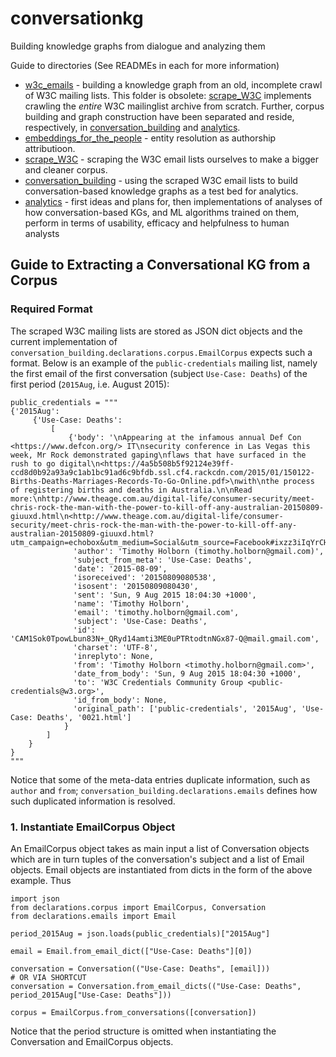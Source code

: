 # conversationkg
Building knowledge graphs from dialogue and analyzing them

Guide to directories (See READMEs in each for more information)

* [w3c_emails](https://github.com/pgroth/conversationkg/blob/master/w3c_emails) - building a knowledge graph from an old, incomplete crawl of W3C mailing lists. This folder is obsolete: [scrape_W3C](https://github.com/pgroth/conversationkg/blob/master/scrape_W3C) implements crawling the _entire_ W3C mailinglist archive from scratch. Further, corpus building and graph construction have been separated and reside, respectively, in [conversation_building](https://github.com/pgroth/conversationkg/blob/master/conversation_building) and [analytics](https://github.com/pgroth/conversationkg/blob/master/analytics).
* [embeddings_for_the_people](https://github.com/pgroth/conversationkg/blob/master/embeddings_for_the_people) - entity resolution as authorship attributioon.
* [scrape_W3C](https://github.com/pgroth/conversationkg/blob/master/scrape_W3C) - scraping the W3C email lists ourselves to make a bigger and cleaner corpus.
* [conversation_building](https://github.com/pgroth/conversationkg/blob/master/conversation_building) - using the scraped W3C email lists to build conversation-based knowledge graphs as a test bed for analytics.
* [analytics](https://github.com/pgroth/conversationkg/blob/master/analytics) - first ideas and plans for, then implementations of analyses of how conversation-based KGs, and ML algorithms trained on them, perform in terms of usability, efficacy and helpfulness to human analysts


## Guide to Extracting a Conversational KG from a Corpus

### Required Format

The scraped W3C mailing lists are stored as JSON dict objects and the current implementation of `conversation_building.declarations.corpus.EmailCorpus` expects such a format. Below is an example of the `public-credentials` mailing list, namely the first email of the first conversation (subject `Use-Case: Deaths`) of the first period (`2015Aug`, i.e. August 2015):

```
public_credentials = """
{'2015Aug': 
     {'Use-Case: Deaths': 
         [  
             {'body': '\nAppearing at the infamous annual Def Con <https://www.defcon.org/> IT\nsecurity conference in Las Vegas this week, Mr Rock demonstrated gaping\nflaws that have surfaced in the rush to go digital\n<https://4a5b508b5f92124e39ff-ccd8d0b92a93a9c1ab1bc91ad6c9bfdb.ssl.cf4.rackcdn.com/2015/01/150122-Births-Deaths-Marriages-Records-To-Go-Online.pdf>\nwith\nthe process of registering births and deaths in Australia.\n\nRead more:\nhttp://www.theage.com.au/digital-life/consumer-security/meet-chris-rock-the-man-with-the-power-to-kill-off-any-australian-20150809-giuuxd.html\n<http://www.theage.com.au/digital-life/consumer-security/meet-chris-rock-the-man-with-the-power-to-kill-off-any-australian-20150809-giuuxd.html?utm_campaign=echobox&utm_medium=Social&utm_source=Facebook#ixzz3iIqYrCHc>\n',
              'author': 'Timothy Holborn (timothy.holborn@gmail.com)',
              'subject_from_meta': 'Use-Case: Deaths',
              'date': '2015-08-09',
              'isoreceived': '20150809080538',
              'isosent': '20150809080430',
              'sent': 'Sun, 9 Aug 2015 18:04:30 +1000',
              'name': 'Timothy Holborn',
              'email': 'timothy.holborn@gmail.com',
              'subject': 'Use-Case: Deaths',
              'id': 'CAM1Sok0TpowLbun83N+_QRyd14amti3ME0uPTRtodtnNGx87-Q@mail.gmail.com',
              'charset': 'UTF-8',
              'inreplyto': None,
              'from': 'Timothy Holborn <timothy.holborn@gmail.com>',
              'date_from_body': 'Sun, 9 Aug 2015 18:04:30 +1000',
              'to': 'W3C Credentials Community Group <public-credentials@w3.org>',
              'id_from_body': None,
              'original_path': ['public-credentials', '2015Aug', 'Use-Case: Deaths', '0021.html']
            }
        ]
    }
}
"""            
```
Notice that some of the meta-data entries duplicate information, such as `author` and `from`; `conversation_building.declarations.emails` defines how such duplicated information is resolved.



### 1. Instantiate EmailCorpus Object

An EmailCorpus object takes as main input a list of Conversation objects which are in turn tuples of the conversation's subject and a list of Email objects. Email objects are instantiated from dicts in the form of the above example. Thus

```
import json
from declarations.corpus import EmailCorpus, Conversation
from declarations.emails import Email

period_2015Aug = json.loads(public_credentials)["2015Aug"]

email = Email.from_email_dict(["Use-Case: Deaths"][0])

conversation = Conversation(("Use-Case: Deaths", [email]))
# OR VIA SHORTCUT
conversation = Conversation.from_email_dicts(("Use-Case: Deaths", period_2015Aug["Use-Case: Deaths"]))

corpus = EmailCorpus.from_conversations([conversation])

```

Notice that the period structure is omitted when instantiating the Conversation and EmailCorpus objects. 

